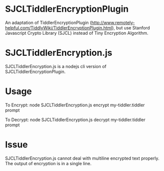 # SJCLTiddlerEncryptionPlugin

An adaptation of TiddlerEncryptionPlugin (http://www.remotely-helpful.com/TiddlyWiki/TiddlerEncryptionPlugin.html), but use Stanford Javascript Crypto Library (SJCL) instead of Tiny Encryption Algorithm.

# SJCLTiddlerEncryption.js

SJCLTiddlerEncryption.js is a nodejs cli version of SJCLTiddlerEncryptionPlugin.

# Usage

To Encrypt: node SJCLTiddlerEncryption.js encrypt my-tiddler.tiddler prompt

To Decrypt: node SJCLTiddlerEncryption.js decrypt my-tiddler.tiddler prompt

# Issue

SJCLTiddlerEncryption.js cannot deal with multiline encrypted text properly. The output of encryption is in a single line.
